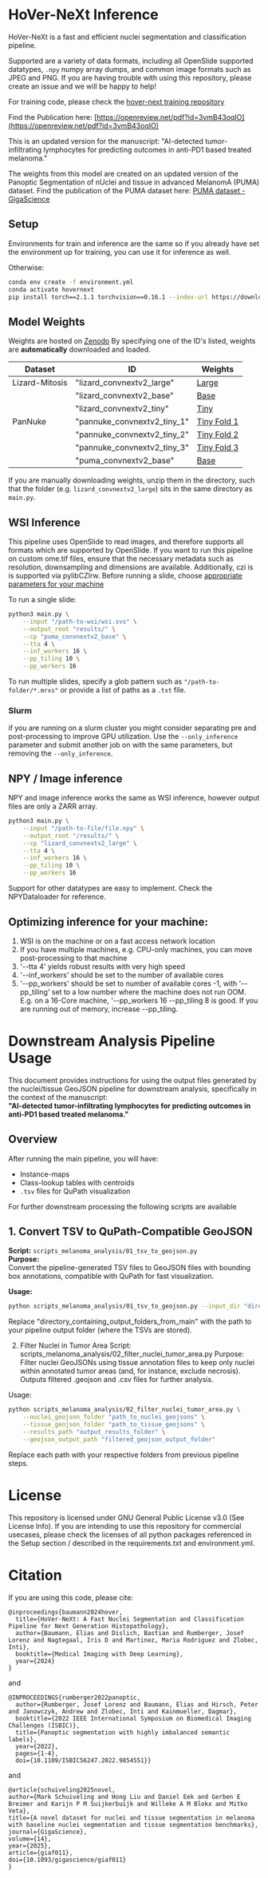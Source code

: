 # HoVer-NeXt Inference
HoVer-NeXt is a fast and efficient nuclei segmentation and classification pipeline. 

Supported are a variety of data formats, including all OpenSlide supported datatypes, `.npy` numpy array dumps, and common image formats such as JPEG and PNG.
If you are having trouble with using this repository, please create an issue and we will be happy to help!

For training code, please check the [hover-next training repository](https://github.com/digitalpathologybern/hover_next_train)

Find the Publication here: [https://openreview.net/pdf?id=3vmB43oqIO](https://openreview.net/pdf?id=3vmB43oqIO)

This is an updated version for the manuscript:
"AI-detected tumor-infiltrating lymphocytes for predicting outcomes in anti-PD1 based treated melanoma."

The weights from this model are created on an updated version of the Panoptic Segmentation of nUclei and tissue in advanced MelanomA (PUMA) dataset. 
Find the publication of the PUMA dataset here: [PUMA dataset - GigaScience](https://doi.org/10.1093/gigascience/giaf011)

## Setup

Environments for train and inference are the same so if you already have set the environment up for training, you can use it for inference as well.

Otherwise: 

```bash
conda env create -f environment.yml
conda activate hovernext
pip install torch==2.1.1 torchvision==0.16.1 --index-url https://download.pytorch.org/whl/cu118
```

## Model Weights

Weights are hosted on [Zenodo](https://zenodo.org/records/10635618)
By specifying one of the ID's listed, weights are **automatically** downloaded and loaded. 

| Dataset      | ID | Weights |
|--------------|--------|-----|
| Lizard-Mitosis |   "lizard_convnextv2_large"   | [Large](https://zenodo.org/records/10635618/files/lizard_convnextv2_large.zip?download=1) |
|  | "lizard_convnextv2_base" |[Base](https://zenodo.org/records/10635618/files/lizard_convnextv2_base.zip?download=1)      |
|  | "lizard_convnextv2_tiny" |[Tiny](https://zenodo.org/records/10635618/files/lizard_convnextv2_tiny.zip?download=1)      |
| PanNuke | "pannuke_convnextv2_tiny_1"  | [Tiny Fold 1](https://zenodo.org/records/10635618/files/pannuke_convnextv2_tiny_1.zip?download=1) |
|   | "pannuke_convnextv2_tiny_2"  | [Tiny Fold 2](https://zenodo.org/records/10635618/files/pannuke_convnextv2_tiny_2.zip?download=1) |
|   | "pannuke_convnextv2_tiny_3"  | [Tiny Fold 3](https://zenodo.org/records/10635618/files/pannuke_convnextv2_tiny_3.zip?download=1) |
|   | "puma_convnextv2_base"     | [Base](https://zenodo.org/records/15526308) |

If you are manually downloading weights, unzip them in the directory, such that the folder (e.g. ```lizard_convnextv2_large```) sits in the same directory as ```main.py```.

## WSI Inference

This pipeline uses OpenSlide to read images, and therefore supports all formats which are supported by OpenSlide. 
If you want to run this pipeline on custom ome.tif files, ensure that the necessary metadata such as resolution, downsampling and dimensions are available. 
Additionally, czi is is supported via pylibCZIrw.
Before running a slide, choose [appropriate parameters for your machine](#optimizing-inference-for-your-machine)

To run a single slide:

```bash
python3 main.py \
    --input "/path-to-wsi/wsi.svs" \
    --output_root "results/" \
    --cp "puma_convnextv2_base" \
    --tta 4 \
    --inf_workers 16 \
    --pp_tiling 10 \
    --pp_workers 16
```

To run multiple slides, specify a glob pattern such as `"/path-to-folder/*.mrxs"` or provide a list of paths as a `.txt` file.

### Slurm

if you are running on a slurm cluster you might consider separating pre and post-processing to improve GPU utilization.
Use the `--only_inference` parameter and submit another job on with the same parameters, but removing the `--only_inference`.

## NPY / Image inference

NPY and image inference works the same as WSI inference, however output files are only a ZARR array.

```bash
python3 main.py \
    --input "/path-to-file/file.npy" \
    --output_root "/results/" \
    --cp "lizard_convnextv2_large" \
    --tta 4 \
    --inf_workers 16 \
    --pp_tiling 10 \
    --pp_workers 16
```

Support for other datatypes are easy to implement. Check the NPYDataloader for reference.

## Optimizing inference for your machine:

1. WSI is on the machine or on a fast access network location
2. If you have multiple machines, e.g. CPU-only machines, you can move post-processing to that machine
3. '--tta 4' yields robust results with very high speed
4. '--inf_workers' should be set to the number of available cores
5. '--pp_workers' should be set to number of available cores -1, with '--pp_tiling' set to a low number where the machine does not run OOM. E.g. on a 16-Core machine, '--pp_workers 16 --pp_tiling 8 is good. If you are running out of memory, increase --pp_tiling.

# Downstream Analysis Pipeline Usage

This document provides instructions for using the output files generated by the nuclei/tissue GeoJSON pipeline for downstream analysis, specifically in the context of the manuscript:  
**"AI-detected tumor-infiltrating lymphocytes for predicting outcomes in anti-PD1 based treated melanoma."**

## Overview

After running the main pipeline, you will have:
- Instance-maps
- Class-lookup tables with centroids
- `.tsv` files for QuPath visualization

For further downstream processing the following scripts are available

## 1. Convert TSV to QuPath-Compatible GeoJSON

**Script:** `scripts_melanoma_analysis/01_tsv_to_geojson.py`  
**Purpose:**  
Convert the pipeline-generated TSV files to GeoJSON files with bounding box annotations, compatible with QuPath for fast visualization.

**Usage:**
```bash
python scripts_melanoma_analysis/01_tsv_to_geojson.py --input_dir "directory_containing_output_folders_from_main.py"

``` 
Replace "directory_containing_output_folders_from_main" with the path to your pipeline output folder (where the TSVs are stored).

2. Filter Nuclei in Tumor Area
Script: scripts_melanoma_analysis/02_filter_nuclei_tumor_area.py
Purpose:
Filter nuclei GeoJSONs using tissue annotation files to keep only nuclei within annotated tumor areas (and, for instance, exclude necrosis). Outputs filtered .geojson and .csv files for further analysis.

Usage:
```bash
python scripts_melanoma_analysis/02_filter_nuclei_tumor_area.py \
    --nuclei_geojson_folder "path_to_nuclei_geojsons" \
    --tissue_geojson_folder "path_to_tissue_geojsons" \
    --results_path "output_results_folder" \
    --geojson_output_path "filtered_geojson_output_folder"
```
Replace each path with your respective folders from previous pipeline steps.


# License

This repository is licensed under GNU General Public License v3.0 (See License Info).
If you are intending to use this repository for commercial usecases, please check the licenses of all python packages referenced in the Setup section / described in the requirements.txt and environment.yml.

# Citation

If you are using this code, please cite:
```
@inproceedings{baumann2024hover,
  title={HoVer-NeXt: A Fast Nuclei Segmentation and Classification Pipeline for Next Generation Histopathology},
  author={Baumann, Elias and Dislich, Bastian and Rumberger, Josef Lorenz and Nagtegaal, Iris D and Martinez, Maria Rodriguez and Zlobec, Inti},
  booktitle={Medical Imaging with Deep Learning},
  year={2024}
}
```
and
```
@INPROCEEDINGS{rumberger2022panoptic,
  author={Rumberger, Josef Lorenz and Baumann, Elias and Hirsch, Peter and Janowczyk, Andrew and Zlobec, Inti and Kainmueller, Dagmar},
  booktitle={2022 IEEE International Symposium on Biomedical Imaging Challenges (ISBIC)}, 
  title={Panoptic segmentation with highly imbalanced semantic labels}, 
  year={2022},
  pages={1-4},
  doi={10.1109/ISBIC56247.2022.9854551}}
```

and

```
@article{schuiveling2025novel,
author={Mark Schuiveling and Hong Liu and Daniel Eek and Gerben E Breimer and Karijn P M Suijkerbuijk and Willeke A M Blokx and Mitko Veta},
title={A novel dataset for nuclei and tissue segmentation in melanoma with baseline nuclei segmentation and tissue segmentation benchmarks},
journal={GigaScience},
volume={14},
year={2025},
article={giaf011},
doi={10.1093/gigascience/giaf011}
}
```